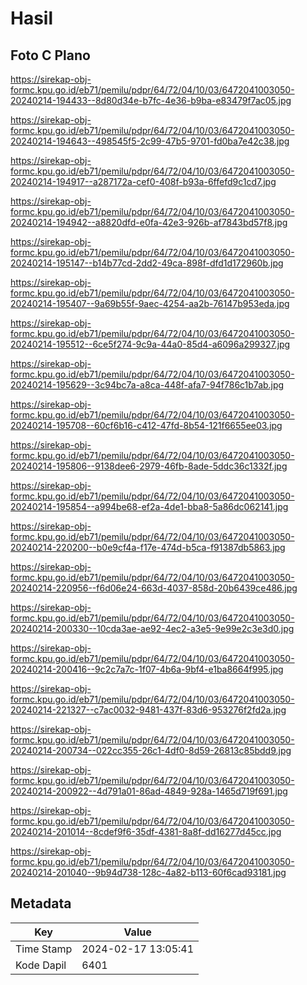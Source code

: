 # Hasil

## Foto C Plano

https://sirekap-obj-formc.kpu.go.id/eb71/pemilu/pdpr/64/72/04/10/03/6472041003050-20240214-194433--8d80d34e-b7fc-4e36-b9ba-e83479f7ac05.jpg

https://sirekap-obj-formc.kpu.go.id/eb71/pemilu/pdpr/64/72/04/10/03/6472041003050-20240214-194643--498545f5-2c99-47b5-9701-fd0ba7e42c38.jpg

https://sirekap-obj-formc.kpu.go.id/eb71/pemilu/pdpr/64/72/04/10/03/6472041003050-20240214-194917--a287172a-cef0-408f-b93a-6ffefd9c1cd7.jpg

https://sirekap-obj-formc.kpu.go.id/eb71/pemilu/pdpr/64/72/04/10/03/6472041003050-20240214-194942--a8820dfd-e0fa-42e3-926b-af7843bd57f8.jpg

https://sirekap-obj-formc.kpu.go.id/eb71/pemilu/pdpr/64/72/04/10/03/6472041003050-20240214-195147--b14b77cd-2dd2-49ca-898f-dfd1d172960b.jpg

https://sirekap-obj-formc.kpu.go.id/eb71/pemilu/pdpr/64/72/04/10/03/6472041003050-20240214-195407--9a69b55f-9aec-4254-aa2b-76147b953eda.jpg

https://sirekap-obj-formc.kpu.go.id/eb71/pemilu/pdpr/64/72/04/10/03/6472041003050-20240214-195512--6ce5f274-9c9a-44a0-85d4-a6096a299327.jpg

https://sirekap-obj-formc.kpu.go.id/eb71/pemilu/pdpr/64/72/04/10/03/6472041003050-20240214-195629--3c94bc7a-a8ca-448f-afa7-94f786c1b7ab.jpg

https://sirekap-obj-formc.kpu.go.id/eb71/pemilu/pdpr/64/72/04/10/03/6472041003050-20240214-195708--60cf6b16-c412-47fd-8b54-121f6655ee03.jpg

https://sirekap-obj-formc.kpu.go.id/eb71/pemilu/pdpr/64/72/04/10/03/6472041003050-20240214-195806--9138dee6-2979-46fb-8ade-5ddc36c1332f.jpg

https://sirekap-obj-formc.kpu.go.id/eb71/pemilu/pdpr/64/72/04/10/03/6472041003050-20240214-195854--a994be68-ef2a-4de1-bba8-5a86dc062141.jpg

https://sirekap-obj-formc.kpu.go.id/eb71/pemilu/pdpr/64/72/04/10/03/6472041003050-20240214-220200--b0e9cf4a-f17e-474d-b5ca-f91387db5863.jpg

https://sirekap-obj-formc.kpu.go.id/eb71/pemilu/pdpr/64/72/04/10/03/6472041003050-20240214-220956--f6d06e24-663d-4037-858d-20b6439ce486.jpg

https://sirekap-obj-formc.kpu.go.id/eb71/pemilu/pdpr/64/72/04/10/03/6472041003050-20240214-200330--10cda3ae-ae92-4ec2-a3e5-9e99e2c3e3d0.jpg

https://sirekap-obj-formc.kpu.go.id/eb71/pemilu/pdpr/64/72/04/10/03/6472041003050-20240214-200416--9c2c7a7c-1f07-4b6a-9bf4-e1ba8664f995.jpg

https://sirekap-obj-formc.kpu.go.id/eb71/pemilu/pdpr/64/72/04/10/03/6472041003050-20240214-221327--c7ac0032-9481-437f-83d6-953276f2fd2a.jpg

https://sirekap-obj-formc.kpu.go.id/eb71/pemilu/pdpr/64/72/04/10/03/6472041003050-20240214-200734--022cc355-26c1-4df0-8d59-26813c85bdd9.jpg

https://sirekap-obj-formc.kpu.go.id/eb71/pemilu/pdpr/64/72/04/10/03/6472041003050-20240214-200922--4d791a01-86ad-4849-928a-1465d719f691.jpg

https://sirekap-obj-formc.kpu.go.id/eb71/pemilu/pdpr/64/72/04/10/03/6472041003050-20240214-201014--8cdef9f6-35df-4381-8a8f-dd16277d45cc.jpg

https://sirekap-obj-formc.kpu.go.id/eb71/pemilu/pdpr/64/72/04/10/03/6472041003050-20240214-201040--9b94d738-128c-4a82-b113-60f6cad93181.jpg


## Metadata

| Key        | Value               |
| ---------- | ------------------- |
| Time Stamp | 2024-02-17 13:05:41 |
| Kode Dapil | 6401                |



